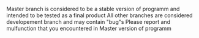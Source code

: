 Master branch is considered to be a stable version of programm and intended to be tested as a final product
All other branches are considered developement branch and may contain "bug"s 
Please report and mulfunction that you encountered in Master version of programm
